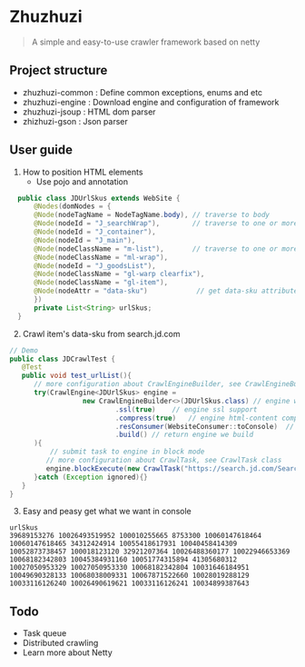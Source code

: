 # Zhuzhuzi
> A simple and easy-to-use crawler framework based on netty

## Project structure
- zhuzhuzi-common : Define common exceptions, enums and etc
- zhuzhuzi-engine : Download engine and configuration of framework
- zhuzhuzi-jsoup : HTML dom parser
- zhizhuzi-gson : Json parser

## User guide
1. How to position HTML elements
   - Use pojo and annotation
  ```java
    public class JDUrlSkus extends WebSite {
        @Nodes(domNodes = {
        @Node(nodeTagName = NodeTagName.body), // traverse to body
        @Node(nodeId = "J_searchWrap"),        // traverse to one or more dom node with this id
        @Node(nodeId = "J_container"),
        @Node(nodeId = "J_main"),
        @Node(nodeClassName = "m-list"),       // traverse to one or more dom node with this className
        @Node(nodeClassName = "ml-wrap"),      
        @Node(nodeId = "J_goodsList"),
        @Node(nodeClassName = "gl-warp clearfix"),
        @Node(nodeClassName = "gl-item"),
        @Node(nodeAttr = "data-sku")            // get data-sku attribute from all candidate DOM node
        })
        private List<String> urlSkus;
    }
  ```

2. Crawl item's data-sku from search.jd.com
```java
// Demo
public class JDCrawlTest {
   @Test
   public void test_urlList(){
      // more configuration about CrawlEngineBuilder, see CrawlEngineBuilder class
      try(CrawlEngine<JDUrlSkus> engine =
                  new CrawlEngineBuilder<>(JDUrlSkus.class) // engine will parse html to a JDUrlSkus Object
                          .ssl(true)    // engine ssl support
                          .compress(true)   // engine html-content compress support
                          .resConsumer(WebsiteConsumer::toConsole)  // define how to consume pojo we just crawl
                          .build() // return engine we build
      ){
          // submit task to engine in block mode
         // more configuration about CrawlTask, see CrawlTask class
         engine.blockExecute(new CrawlTask("https://search.jd.com/Search?keyword=GPW")); 
      }catch (Exception ignored){}
   }
}
```

3. Easy and peasy get what we want in console
```text
urlSkus
39689153276 10026493519952 100010255665 8753300 10060147618464 10060147618465 34312424914 10055418617931 10040458414309 10052873738457 100018123120 32921207364 10026488360177 10022946653369 10068182342803 10045384931160 10051774315894 41305680312 10027050953329 10027050953330 10068182342804 10031646184951 10049690328133 10068038009331 10067871522660 10028019288129 10033116126240 10026490619621 10033116126241 10034899387643 
```

## Todo
- Task queue
- Distributed crawling
- Learn more about Netty